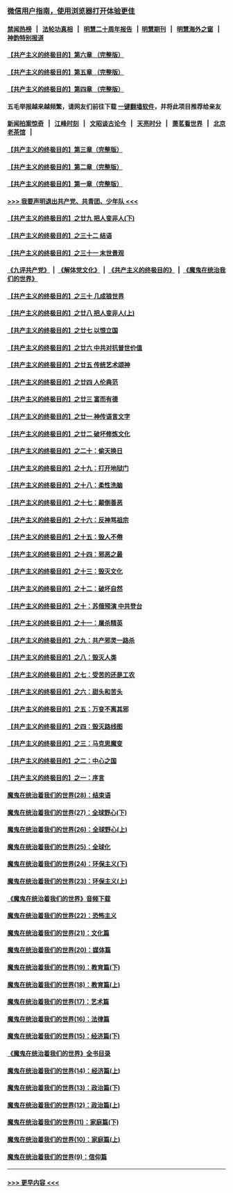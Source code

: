 ### [微信用户指南，使用浏览器打开体验更佳](https://github.com/gfw-breaker/banned-news1/blob/master/indexes/wechat-guide.md?t=0)
#### [禁闻热榜](热点新闻.md?t=0)  &nbsp;&nbsp;|&nbsp;&nbsp; [法轮功真相](https://github.com/gfw-breaker/truth/blob/master/README.md?t=0) &nbsp;&nbsp;|&nbsp;&nbsp; [明慧二十周年报告](https://github.com/gfw-breaker/mh-reports/blob/master/README.md?t=0) &nbsp;&nbsp;|&nbsp;&nbsp;[明慧期刊](https://github.com/gfw-breaker/mh-qikan) &nbsp;&nbsp;|&nbsp;&nbsp; [明慧海外之窗](https://github.com/gfw-breaker/mh-news/blob/master/README.md?t=0) &nbsp;&nbsp;|&nbsp;&nbsp; [神韵特别报道](https://github.com/gfw-breaker/mh-news/blob/master/shenyun.md?t=0)
#### [【共产主义的终极目的】第六章 （完整版）](../pages/nsc422/n11428913.md?t=02050901) 
#### [【共产主义的终极目的】第五章 （完整版）](../pages/nsc422/n11428912.md?t=02050901) 
#### [【共产主义的终极目的】第四章 （完整版）](../pages/nsc422/n11428907.md?t=02050901) 
#### 五毛举报越来越频繁，请网友们前往下载 [一键翻墙软件](https://github.com/gfw-breaker/ssr-accounts)，并将此项目推荐给亲友
#### [新闻拍案惊奇](https://github.com/gfw-breaker/banned-news1/blob/master/pages/link4.md) &nbsp;&nbsp;|&nbsp;&nbsp; [江峰时刻](https://github.com/gfw-breaker/banned-news1/blob/master/pages/link4.md) &nbsp;&nbsp;|&nbsp;&nbsp; [文昭谈古论今](https://github.com/gfw-breaker/banned-news1/blob/master/pages/link4.md) &nbsp;&nbsp;|&nbsp;&nbsp; [天亮时分](https://github.com/gfw-breaker/banned-news1/blob/master/pages/link4.md) &nbsp;&nbsp;|&nbsp;&nbsp; [萧茗看世界](https://github.com/gfw-breaker/banned-news1/blob/master/pages/link4.md) &nbsp;&nbsp;|&nbsp;&nbsp; [北京老茶馆](https://github.com/gfw-breaker/banned-news1/blob/master/pages/link4.md) &nbsp;&nbsp;|&nbsp;&nbsp; 
#### [【共产主义的终极目的】第三章（完整版）](../pages/nsc422/n11428848.md?t=02050901) 
#### [【共产主义的终极目的】第二章（完整版）](../pages/nsc422/n11428831.md?t=02050901) 
#### [【共产主义的终极目的】第一章（完整版）](../pages/nsc422/n11417651.md?t=02050901) 
#### [>>> 我要声明退出共产党、共青团、少年队 <<<](https://github.com/begood0513/goodnews/blob/master/quit/letter.md) 
#### [【共产主义的终极目的】之廿九 把人变非人(下)](../pages/nsc422/n11344140.md?t=02050901) 
#### [【共产主义的终极目的】之三十二 结语](../pages/nsc422/n11360535.md?t=02050901) 
#### [【共产主义的终极目的】之三十一 末世景观](../pages/nsc422/n11351129.md?t=02050901) 
#### [《九评共产党》](https://github.com/begood0513/9ping.md/blob/master/README.md) &nbsp;|&nbsp; [《解体党文化》](../../../../jtdwh.md/blob/master/README.md)  &nbsp;|&nbsp; [《共产主义的终极目的》](../../../../gczydzjmd.md/blob/master/README.md) &nbsp;|&nbsp; [《魔鬼在统治我们的世界》](../../../../mgztzwmdsj.md/blob/master/README.md) 
#### [【共产主义的终极目的】之三十 几成狼世界](../pages/nsc422/n11348280.md?t=02050901) 
#### [【共产主义的终极目的】之廿八 把人变非人(上)](../pages/nsc422/n11340492.md?t=02050901) 
#### [【共产主义的终极目的】之廿七 以恨立国](../pages/nsc422/n11336944.md?t=02050901) 
#### [【共产主义的终极目的】之廿六 中共对抗普世价值](../pages/nsc422/n11324785.md?t=02050901) 
#### [【共产主义的终极目的】之廿五 传统艺术颂神](../pages/nsc422/n11296396.md?t=02050901) 
#### [【共产主义的终极目的】之廿四 人伦典范](../pages/nsc422/n11296397.md?t=02050901) 
#### [【共产主义的终极目的】之廿三 富而有德](../pages/nsc422/n11283598.md?t=02050901) 
#### [【共产主义的终极目的】之廿一 神传语言文字](../pages/nsc422/n11263265.md?t=02050901) 
#### [【共产主义的终极目的】之廿二 破坏修炼文化](../pages/nsc422/n11245728.md?t=02050901) 
#### [【共产主义的终极目的】之二十：偷天换日](../pages/nsc422/n11238846.md?t=02050901) 
#### [【共产主义的终极目的】之十九：打开地狱门](../pages/nsc422/n11206376.md?t=02050901) 
#### [【共产主义的终极目的】之十八：柔性洗脑](../pages/nsc422/n11199994.md?t=02050901) 
#### [【共产主义的终极目的】之十七：颠倒善恶](../pages/nsc422/n11179782.md?t=02050901) 
#### [【共产主义的终极目的】之十六：反神骂祖宗](../pages/nsc422/n11166798.md?t=02050901) 
#### [【共产主义的终极目的】之十五：毁人不倦](../pages/nsc422/n11166792.md?t=02050901) 
#### [【共产主义的终极目的】之十四：邪恶之最](../pages/nsc422/n11150249.md?t=02050901) 
#### [【共产主义的终极目的】之十三：毁灭文化](../pages/nsc422/n11135227.md?t=02050901) 
#### [【共产主义的终极目的】之十二：破坏自然](../pages/nsc422/n11135214.md?t=02050901) 
#### [【共产主义的终极目的】之十：苏俄预演 中共登台](../pages/nsc422/n11118424.md?t=02050901) 
#### [【共产主义的终极目的】之十一：屠杀精英](../pages/nsc422/n11118442.md?t=02050901) 
#### [【共产主义的终极目的】之九：共产邪灵一路杀](../pages/nsc422/n11114139.md?t=02050901) 
#### [【共产主义的终极目的】之八：毁灭人类](../pages/nsc422/n11108503.md?t=02050901) 
#### [【共产主义的终极目的】之七：受苦的还是工农](../pages/nsc422/n11101809.md?t=02050901) 
#### [【共产主义的终极目的】之六：甜头和苦头](../pages/nsc422/n11096971.md?t=02050901) 
#### [【共产主义的终极目的】之五：万变不离其邪](../pages/nsc422/n11091285.md?t=02050901) 
#### [【共产主义的终极目的】之四：毁灭路线图](../pages/nsc422/n11086284.md?t=02050901) 
#### [【共产主义的终极目的】之三：马克思魔变](../pages/nsc422/n11061941.md?t=02050901) 
#### [【共产主义的终极目的】之二：中心之国](../pages/nsc422/n11047728.md?t=02050901) 
#### [【共产主义的终极目的】之一：序言](../pages/nsc422/n11086077.md?t=02050901) 
#### [魔鬼在统治着我们的世界(28)：结束语](../pages/nsc422/n10936246.md?t=02050901) 
#### [魔鬼在统治着我们的世界(27)：全球野心(下)](../pages/nsc422/n10928319.md?t=02050901) 
#### [魔鬼在统治着我们的世界(26)：全球野心(上)](../pages/nsc422/n10900318.md?t=02050901) 
#### [魔鬼在统治着我们的世界(25)：全球化](../pages/nsc422/n10788205.md?t=02050901) 
#### [魔鬼在统治着我们的世界(24)：环保主义(下)](../pages/nsc422/n10695307.md?t=02050901) 
#### [魔鬼在统治着我们的世界(23)：环保主义(上)](../pages/nsc422/n10688613.md?t=02050901) 
#### [《魔鬼在统治着我们的世界》音频下载](../pages/nsc422/n10635553.md?t=02050901) 
#### [魔鬼在统治着我们的世界(22)：恐怖主义](../pages/nsc422/n10614727.md?t=02050901) 
#### [魔鬼在统治着我们的世界(21)：文化篇](../pages/nsc422/n10597706.md?t=02050901) 
#### [魔鬼在统治着我们的世界(20)：媒体篇](../pages/nsc422/n10586579.md?t=02050901) 
#### [魔鬼在统治着我们的世界(19)：教育篇(下)](../pages/nsc422/n10564808.md?t=02050901) 
#### [魔鬼在统治着我们的世界(18)：教育篇(上)](../pages/nsc422/n10526970.md?t=02050901) 
#### [魔鬼在统治着我们的世界(17)：艺术篇](../pages/nsc422/n10499093.md?t=02050901) 
#### [魔鬼在统治着我们的世界(16)：法律篇](../pages/nsc422/n10485969.md?t=02050901) 
#### [魔鬼在统治着我们的世界(15)：经济篇(下)](../pages/nsc422/n10469975.md?t=02050901) 
#### [《魔鬼在统治着我们的世界》全书目录](../pages/nsc422/n10464261.md?t=02050901) 
#### [魔鬼在统治着我们的世界(14)：经济篇(上)](../pages/nsc422/n10457370.md?t=02050901) 
#### [魔鬼在统治着我们的世界(13)：政治篇(下)](../pages/nsc422/n10448270.md?t=02050901) 
#### [魔鬼在统治着我们的世界(12)：政治篇(上)](../pages/nsc422/n10444576.md?t=02050901) 
#### [魔鬼在统治着我们的世界(11)：家庭篇(下)](../pages/nsc422/n10440961.md?t=02050901) 
#### [魔鬼在统治着我们的世界(10)：家庭篇(上)](../pages/nsc422/n10435448.md?t=02050901) 
#### [魔鬼在统治着我们的世界(9)：信仰篇](../pages/nsc422/n10432159.md?t=02050901) 

----
#### [ >>> 更早内容 <<< ](../indexes/nsc422-earlier.md)
